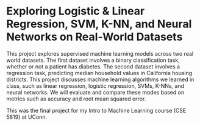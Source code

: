 # Exploring Logistic & Linear Regression, SVM, K-NN, and Neural Networks on Real-World Datasets

This project explores supervised machine learning models across two real world datasets.
The first dataset involves a binary classification task, whether or not a patient has diabetes. The
second dataset involves a regression task, predicting median household values in California
housing districts. This project discusses machine learning algorithms we learned in class, such as
linear regression, logistic regression, SVMs, K-NNs, and neural networks. We will evaluate and
compare these modes based on metrics such as accuracy and root mean squared error.

This was the final project for my Intro to Machine Learning course (CSE 5819) at UConn.
